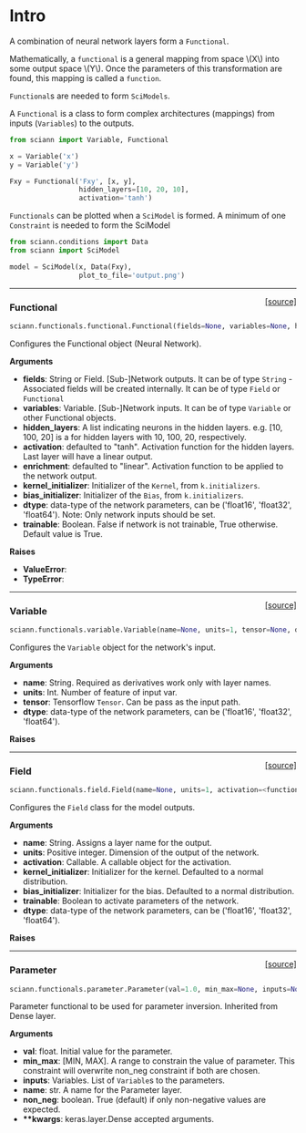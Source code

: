 # Intro

A combination of neural network layers form a `Functional`. 

Mathematically, a `functional` is a general mapping from space \\(X\\) into some output space \\(Y\\). Once the parameters of this transformation are found, this mapping is called a `function`. 

`Functional`s are needed to form `SciModels`. 

A `Functional` is a class to form complex architectures (mappings) from inputs (`Variables`) to the outputs. 


```python
from sciann import Variable, Functional

x = Variable('x')
y = Variable('y')

Fxy = Functional('Fxy', [x, y], 
                 hidden_layers=[10, 20, 10],
                 activation='tanh')
```

`Functionals` can be plotted when a `SciModel` is formed. A minimum of one `Constraint` is needed to form the SciModel

```python
from sciann.conditions import Data
from sciann import SciModel

model = SciModel(x, Data(Fxy), 
                 plot_to_file='output.png')
```

---

<span style="float:right;">[[source]](https://github.com/sciann/sciann/tree/master/sciann/functionals/functional.py#L17)</span>
### Functional

```python
sciann.functionals.functional.Functional(fields=None, variables=None, hidden_layers=None, activation='tanh', enrichment='linear', kernel_initializer=<keras.initializers.VarianceScaling object at 0x13403eb38>, bias_initializer=<keras.initializers.RandomUniform object at 0x13403ebe0>, dtype=None, trainable=True)
```

Configures the Functional object (Neural Network).

__Arguments__

- __fields__: String or Field.
    [Sub-]Network outputs.
    It can be of type `String` - Associated fields will be created internally.
    It can be of type `Field` or `Functional`
- __variables__: Variable.
    [Sub-]Network inputs.
    It can be of type `Variable` or other Functional objects.
- __hidden_layers__: A list indicating neurons in the hidden layers.
    e.g. [10, 100, 20] is a for hidden layers with 10, 100, 20, respectively.
- __activation__: defaulted to "tanh".
    Activation function for the hidden layers.
    Last layer will have a linear output.
- __enrichment__: defaulted to "linear".
    Activation function to be applied to the network output.
- __kernel_initializer__: Initializer of the `Kernel`, from `k.initializers`.
- __bias_initializer__: Initializer of the `Bias`, from `k.initializers`.
- __dtype__: data-type of the network parameters, can be
    ('float16', 'float32', 'float64').
    Note: Only network inputs should be set.
- __trainable__: Boolean.
    False if network is not trainable, True otherwise.
    Default value is True.

__Raises__

- __ValueError__:
- __TypeError__:
    
----

<span style="float:right;">[[source]](https://github.com/sciann/sciann/tree/master/sciann/functionals/variable.py#L11)</span>
### Variable

```python
sciann.functionals.variable.Variable(name=None, units=1, tensor=None, dtype=None)
```

Configures the `Variable` object for the network's input.

__Arguments__

- __name__: String.
    Required as derivatives work only with layer names.
- __units__: Int.
    Number of feature of input var.
- __tensor__: Tensorflow `Tensor`.
    Can be pass as the input path.
- __dtype__: data-type of the network parameters, can be
    ('float16', 'float32', 'float64').

__Raises__


    
----

<span style="float:right;">[[source]](https://github.com/sciann/sciann/tree/master/sciann/functionals/field.py#L11)</span>
### Field

```python
sciann.functionals.field.Field(name=None, units=1, activation=<function linear at 0x1322e4f28>, kernel_initializer=<keras.initializers.VarianceScaling object at 0x134032470>, bias_initializer=<keras.initializers.RandomUniform object at 0x1340327f0>, trainable=True, dtype=None)
```

Configures the `Field` class for the model outputs.

__Arguments__

- __name__: String.
    Assigns a layer name for the output.
- __units__: Positive integer.
    Dimension of the output of the network.
- __activation__: Callable.
    A callable object for the activation.
- __kernel_initializer__: Initializer for the kernel.
    Defaulted to a normal distribution.
- __bias_initializer__: Initializer for the bias.
    Defaulted to a normal distribution.
- __trainable__: Boolean to activate parameters of the network.
- __dtype__: data-type of the network parameters, can be
    ('float16', 'float32', 'float64').

__Raises__


    
----

<span style="float:right;">[[source]](https://github.com/sciann/sciann/tree/master/sciann/functionals/parameter.py#L19)</span>
### Parameter

```python
sciann.functionals.parameter.Parameter(val=1.0, min_max=None, inputs=None, name=None, non_neg=None)
```

Parameter functional to be used for parameter inversion.
Inherited from Dense layer.

__Arguments__

- __val__: float.
    Initial value for the parameter.
- __min_max__: [MIN, MAX].
    A range to constrain the value of parameter.
    This constraint will overwrite non_neg constraint if both are chosen.
- __inputs__: Variables.
    List of `Variable`s to the parameters.
- __name__: str.
    A name for the Parameter layer.
- __non_neg__: boolean.
    True (default) if only non-negative values are expected.
- __**kwargs__: keras.layer.Dense accepted arguments.

    
